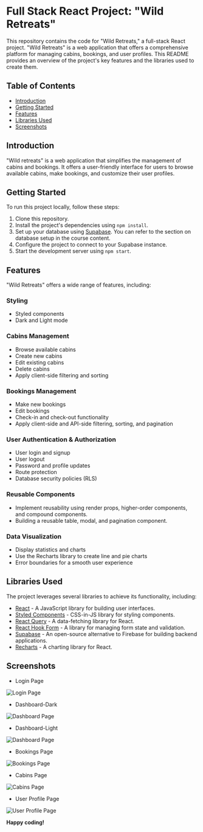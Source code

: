 # Full Stack React Project: "Wild Retreats"



This repository contains the code for "Wild Retreats," a full-stack React project. "Wild Retreats" is a web application that offers a comprehensive platform for managing cabins, bookings, and user profiles. This README provides an overview of the project's key features and the libraries used to create them.

## Table of Contents
- [Introduction](#introduction)
- [Getting Started](#getting-started)
- [Features](#features)
- [Libraries Used](#libraries-used)
- [Screenshots](https://github.com/akki251/wild-retreats-Hotel-Booking-App/edit/main/README.md#Screenshots)

## Introduction

"Wild retreats" is a web application that simplifies the management of cabins and bookings. It offers a user-friendly interface for users to browse available cabins, make bookings, and customize their user profiles.

## Getting Started

To run this project locally, follow these steps:

1. Clone this repository.
2. Install the project's dependencies using `npm install`.
3. Set up your database using [Supabase](https://supabase.io/). You can refer to the section on database setup in the course content.
4. Configure the project to connect to your Supabase instance.
5. Start the development server using `npm start`.

## Features

"Wild Retreats" offers a wide range of features, including:

### Styling
- Styled components
- Dark and Light mode

### Cabins Management
- Browse available cabins
- Create new cabins
- Edit existing cabins
- Delete cabins
- Apply client-side filtering and sorting

### Bookings Management
- Make new bookings
- Edit bookings
- Check-in and check-out functionality
- Apply client-side and API-side filtering, sorting, and pagination

### User Authentication & Authorization
- User login and signup
- User logout
- Password and profile updates
- Route protection
- Database security policies (RLS)

### Reusable Components
- Implement reusability using render props, higher-order components, and compound components.
- Building a reusable table, modal, and pagination component.

### Data Visualization
- Display statistics and charts
- Use the Recharts library to create line and pie charts
- Error boundaries for a smooth user experience

## Libraries Used

The project leverages several libraries to achieve its functionality, including:

- [React](https://reactjs.org/) - A JavaScript library for building user interfaces.
- [Styled Components](https://styled-components.com/) - CSS-in-JS library for styling components.
- [React Query](https://react-query.tanstack.com/) - A data-fetching library for React.
- [React Hook Form](https://react-hook-form.com/) - A library for managing form state and validation.
- [Supabase](https://supabase.io/) - An open-source alternative to Firebase for building backend applications.
- [Recharts](https://recharts.org/) - A charting library for React.

## Screenshots

- Login Page

![Login Page](https://github.com/akki251/wild-retreats-Hotel-Booking-App/blob/main/Screenshots/screencapture-wild-retreats-vercel-app-login-2023-09-08-22_27_35.png)


- Dashboard-Dark

![Dashboard Page](https://github.com/akki251/wild-retreats-Hotel-Booking-App/blob/main/Screenshots/screencapture-wild-retreats-vercel-app-dashboard-2023-09-08-22_27_54.png)


- Dashboard-Light

![Dashboard Page](https://github.com/akki251/wild-retreats-Hotel-Booking-App/blob/main/Screenshots/screencapture-wild-retreats-vercel-app-dashboard-2023-09-08-22_29_46.png)


- Bookings Page

![Bookings Page](https://github.com/akki251/wild-retreats-Hotel-Booking-App/blob/main/Screenshots/screencapture-wild-retreats-vercel-app-bookings-2023-09-08-22_28_10.png)


- Cabins Page

![Cabins Page](https://github.com/akki251/wild-retreats-Hotel-Booking-App/blob/main/Screenshots/screencapture-wild-retreats-vercel-app-cabins-2023-09-08-22_29_02.png)

- User Profile Page

![User Profile Page](https://github.com/akki251/wild-retreats-Hotel-Booking-App/blob/main/Screenshots/screencapture-wild-retreats-vercel-app-account-2023-09-08-22_29_31.png)




**Happy coding!**
